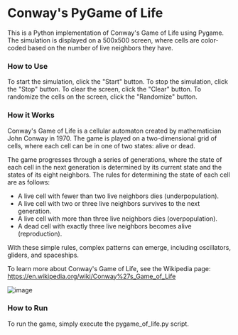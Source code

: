# Conway's PyGame of Life
This is a Python implementation of Conway's Game of Life using Pygame. The simulation is displayed on a 500x500 screen, where cells are color-coded based on the number of live neighbors they have.

### How to Use
To start the simulation, click the "Start" button. To stop the simulation, click the "Stop" button. To clear the screen, click the "Clear" button. To randomize the cells on the screen, click the "Randomize" button.

### How it Works
Conway's Game of Life is a cellular automaton created by mathematician John Conway in 1970. The game is played on a two-dimensional grid of cells, where each cell can be in one of two states: alive or dead.

The game progresses through a series of generations, where the state of each cell in the next generation is determined by its current state and the states of its eight neighbors. The rules for determining the state of each cell are as follows:

* A live cell with fewer than two live neighbors dies (underpopulation).
* A live cell with two or three live neighbors survives to the next generation.
* A live cell with more than three live neighbors dies (overpopulation).
* A dead cell with exactly three live neighbors becomes alive (reproduction).

With these simple rules, complex patterns can emerge, including oscillators, gliders, and spaceships.

To learn more about Conway's Game of Life, see the Wikipedia page: https://en.wikipedia.org/wiki/Conway%27s_Game_of_Life

![image](https://user-images.githubusercontent.com/115204665/226490892-b9ac684a-bba2-4526-8975-91fb92497d92.png)

### How to Run
To run the game, simply execute the pygame_of_life.py script.
